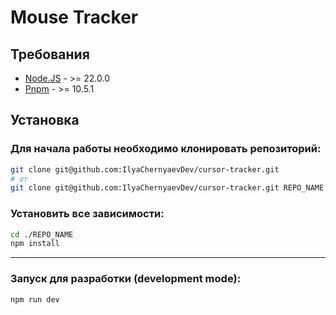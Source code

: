 # Mouse Tracker

## Требования

-   [Node.JS](https://nodejs.org) - >= 22.0.0
-   [Pnpm](https://www.npmjs.com/) - >= 10.5.1

## Установка

### Для начала работы необходимо клонировать репозиторий:

```bash
git clone git@github.com:IlyaChernyaevDev/cursor-tracker.git
# or
git clone git@github.com:IlyaChernyaevDev/cursor-tracker.git REPO_NAME
```

### Установить все зависимости:

```bash
cd ./REPO_NAME
npm install
```

---

### Запуск для разработки (development mode):

```bash
npm run dev
```